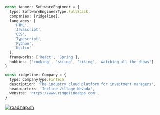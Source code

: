 <!--
**tlarson07/tlarson07** is a ✨ _special_ ✨ repository because its `README.md` (this file) appears on your GitHub profile.

Here are some ideas to get you started:

- 🔭 I’m currently working on ...
- 🌱 I’m currently learning ...
- 👯 I’m looking to collaborate on ...
- 🤔 I’m looking for help with ...
- 💬 Ask me about ...
- 📫 How to reach me: ...
- 😄 Pronouns: ...
- ⚡ Fun fact: ...
-->

```typescript
const tanner: SoftwareEngineer = {
  type: SoftwareEngineerType.FullStack,
  companies: [ridgeline],
  languages: [
    'HTML',
    'Javascript',
    'CSS',
    'Typescript',
    'Python',
    'Kotlin'
  ],
  frameworks: ['React', 'Spring'],
  hobbies: ['cooking', 'skiing', 'biking', 'watching all the shows']
}
```

``` typescript
const ridgeline: Company = {
  type: CompanyType.Fintech,  
  description: 'The industry cloud platform for investment managers',
  headquarters: 'Incline Village Nevada',
  website: 'https://www.ridgelineapps.com',
}
```

[![roadmap.sh](https://api.roadmap.sh/v1-badge/tall/64af82eb5f038d81eead9364?variant=dark)](https://roadmap.sh)
